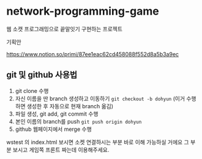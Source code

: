 # network-programming-game
웹 소캣 프로그래밍으로 끝말잇기 구현하는 프로젝트


기획안

https://www.notion.so/primi/87ee1eac62cd458088f552d8a5b3a9ec

## git 및 github 사용법

1. git clone 수행
2. 자신 이름을 딴 branch 생성하고 이동하기 `git checkout -b dohyun` (이거 수행하면 생성한 후 자동으로 현재 branch 옮김)
3. 파일 생성, git add, git commit 수행
4. 본인 이름의 branch를 push `git push origin dohyun`
5. github 웹페이지에서 merge 수행

wstest 의 index.html 보시면 소켓 연결하시는 부분 바로 이해 가능하실 거에요 그 부분 보시고 게임쪽 프론트 짜는데 이용해주세요.
